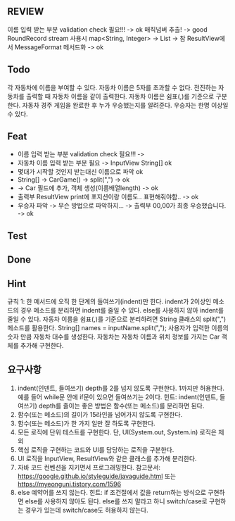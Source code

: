 ## REVIEW

이름 입력 받는 부분 validation check 필요!!! -> ok
매직넘버 추출! -> good
RoundRecord stream 사용시 map<String, Integer> -> List<Car> -> 참
ResultView에서 MessageFormat 메서드화 -> ok

## Todo

각 자동차에 이름을 부여할 수 있다. 자동차 이름은 5자를 초과할 수 없다.
전진하는 자동차를 출력할 때 자동차 이름을 같이 출력한다.
자동차 이름은 쉼표(,)를 기준으로 구분한다.
자동차 경주 게임을 완료한 후 누가 우승했는지를 알려준다. 우승자는 한명 이상일 수 있다.

## Feat

- 이름 입력 받는 부분 validation check 필요!!! ->
- 자동차 이름 입력 받는 부분 필요 -> InputView String[] ok
- 몇대가 시작할 것인지 받는대신 이름으로 파악 ok
- String[] -> CarGame() -> split(",") -> ok
- -> Car 필드에 추가, 객체 생성(이름배열length) -> ok
- 출력부 ResultView print에 포지션이랑 이름도.. 표현해줘야함.. -> ok
- 우승자 파악 -> 무슨 방법으로 파악하지... -> 출력부 00,00가 최종 우승했습니다. -> ok

## Test

## Done

## Hint

규칙 1: 한 메서드에 오직 한 단계의 들여쓰기(indent)만 한다.
indent가 2이상인 메소드의 경우 메소드를 분리하면 indent를 줄일 수 있다. else를 사용하지 않아 indent를 줄일 수 있다.
자동차 이름을 쉼표(,)를 기준으로 분리하려면 String 클래스의 split(",") 메소드를 활용한다.
String[] names = inputName.split(",");
사용자가 입력한 이름의 숫자 만큼 자동차 대수를 생성한다.
자동차는 자동차 이름과 위치 정보를 가지는 Car 객체를 추가해 구현한다.

## 요구사항

1. indent(인덴트, 들여쓰기) depth를 2를 넘지 않도록 구현한다. 1까지만 허용한다.
   예를 들어 while문 안에 if문이 있으면 들여쓰기는 2이다. 힌트: indent(인덴트, 들여쓰기) depth를 줄이는 좋은 방법은 함수(또는 메소드)를 분리하면 된다.
2. 함수(또는 메소드)의 길이가 15라인을 넘어가지 않도록 구현한다.
3. 함수(또는 메소드)가 한 가지 일만 잘 하도록 구현한다.
4. 모든 로직에 단위 테스트를 구현한다. 단, UI(System.out, System.in) 로직은 제외
5. 핵심 로직을 구현하는 코드와 UI를 담당하는 로직을 구분한다.
6. UI 로직을 InputView, ResultView와 같은 클래스를 추가해 분리한다.
7. 자바 코드 컨벤션을 지키면서 프로그래밍한다.
   참고문서: https://google.github.io/styleguide/javaguide.html 또는 https://myeonguni.tistory.com/1596
8. else 예약어를 쓰지 않는다.
   힌트: if 조건절에서 값을 return하는 방식으로 구현하면 else를 사용하지 않아도 된다.
   else를 쓰지 말라고 하니 switch/case로 구현하는 경우가 있는데 switch/case도 허용하지 않는다.
